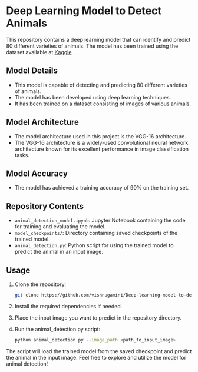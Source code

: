 # Deep Learning Model to Detect Animals

This repository contains a deep learning model that can identify and predict 80 different varieties of animals. The model has been trained using the dataset available at [Kaggle](https://www.kaggle.com/datasets/antoreepjana/animals-detection-images-dataset).

## Model Details

- This model is capable of detecting and predicting 80 different varieties of animals.
- The model has been developed using deep learning techniques.
- It has been trained on a dataset consisting of images of various animals.


## Model Architecture

- The model architecture used in this project is the VGG-16 architecture.
- The VGG-16 architecture is a widely-used convolutional neural network architecture known for its excellent performance in image classification tasks.

## Model Accuracy

- The model has achieved a training accuracy of 90% on the training set.

## Repository Contents

- `animal_detection_model.ipynb`: Jupyter Notebook containing the code for training and evaluating the model.
- `model_checkpoints/`: Directory containing saved checkpoints of the trained model.
- `animal_detection.py`: Python script for using the trained model to predict the animal in an input image.

## Usage

1. Clone the repository:
   ```bash
   git clone https://github.com/vishnugamini/Deep-learning-model-to-detect-animals.git
   
2. Install the required dependencies if needed.

3. Place the input image you want to predict in the repository directory.

4. Run the animal_detection.py script:
   ```bash
   python animal_detection.py --image_path <path_to_input_image>
  The script will load the trained model from the saved checkpoint and predict the animal in the input image.
  Feel free to explore and utilize the model for animal detection!
